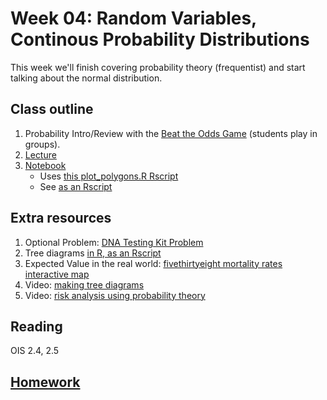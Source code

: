 # Week 04: Random Variables, Continous Probability Distributions

This week we'll finish covering probability theory (frequentist) and start talking about the normal distribution.

## Class outline
 
 1. Probability Intro/Review with the [Beat the Odds Game](http://d3tt741pwxqwm0.cloudfront.net/WGBH/mgbh/mgbh_int_beatodds/index.html) (students play in groups).
 1. [Lecture](lecture4_f2019_toupload_part1_uptoRandomVars.pdf)
 1. [Notebook](prep_notebook_normalDistribution.ipynb)
    * Uses [this plot_polygons.R Rscript](plot_polygons.R)
	* See [as an Rscript](Rscripts/prepNotes_part2_beginningNormalDistribution.R)
 
## Extra resources

 1. Optional Problem: [DNA Testing Kit Problem](dna_testing_treeProblem.pdf)
 1. Tree diagrams [in R, as an Rscript](Rscripts/prepNotes_part1_treeDiagrams_onlyIfWeHaveTime.R)
 1. Expected Value in the real world: [fivethirtyeight mortality rates interactive map](https://projects.fivethirtyeight.com/mortality-rates-united-states/)
 1. Video: [making tree diagrams](https://www.youtube.com/watch?v=PVF5QBMF4lk&feature=youtu.be)
 1. Video: [risk analysis using probability theory](https://thinktv.pbslearningmedia.org/resource/mgbh-math-ee-sprisk/probability-risk-analysis/#.Xpx91dNKjKZ)


## Reading

OIS 2.4, 2.5

## [Homework](homework.md)

